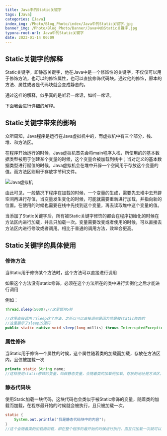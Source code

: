 ```yaml
---
title: Java中的Static关键字
tags: [Java]
categories: [Java]
index_img: /Photo/Blog_Photo/index/Java中的Static关键字.jpg
banner_img: /Photo/Blog_Photo/Banner/Java中的Static关键字.jpg
typora-root-url: Java中的Static关键字
date: 2023-01-14 00:09
---
```


## Static关键字的解释

Static关键字，即静态关键字，他在Java中是一个修饰性的关键字，不仅仅可以用于修饰方法，也可以的修饰属性，也可以直接修饰代码块。通过他的修饰，原本的方法、属性或者是代码块就会变成静态的。

通过这样的解释，似乎真的是听君一席话，如听一席话。

下面我会进行详细的解释。

## Static关键字带来的影响

众所周知，Java程序是运行在Java虚拟机中的，而虚拟机中有三个部分，栈、堆、和方法区。

在程序开始运行的时候，Java虚拟机首先会将main程序入栈，所使用的的基本数据类型被用于创建某个变量的时候，这个变量会被加载到栈中；当对定义的基本数据类型进行赋值的时候，Java虚拟机会在堆中开辟一个空间用于存放这个变量的值。而方法区则用于存放字节码文件。

![Java虚拟机](Java虚拟机.png)

由此可见，一般情况下程序在加载的时候，一个变量的生成，需要先去堆中去开辟空间再进行存值，当变量发生变化的时候，可能就需要重新进行加载，并指向新的位置。在使用的时候也需要在栈中先找到这个变量，再去读取堆中这个变量的值。

当添加了Static关键字后，所有被Static关键字修饰的都会在程序初始化的时候在方法区内进行加载，并且只加载一次。变量需要改变或者使用的时候，可以直接去方法区内进行修改或者调用。相比于普通的调用方法，效率会更高。

## Static关键字的具体使用

### 修饰方法

当Static用于修饰某个方法时，这个方法可以直接进行调用

如果这个方法没有static修饰，必须在这个方法所在的类中进行实例化之后才能进行调用

例如：

```java
Thread.sleep(5000);//这里暂停5秒

//这里直接调用了sleep这个方法，之所以可以直接调用是因为他是被static修饰的
//这里展示了sleep的源码
public static native void sleep(long millis) throws InterruptedException;
```

### 属性修饰

当Static用于修饰一个属性的时候，这个属性随着类的加载而加载，存放在方法区内，且仅被加载一次

```java
private static String name;
//这样使用static修饰的变量，叫做静态变量，会随着类的加载而加载，存放的地址是方法区，并且只加载一次
```

### 静态代码块

使用Static加载一块代码，这块代码也会类似于被Static修饰的变量，随着类的加载而加载，在程序最开始的时候就会被执行，且只被加载一次。

```java
static {
    System.out.println("我是静态代码块中的内容");
}
//这个会随着类的加载而加载，即在整个程序的最开始的时候进行执行。而且只加载一次就可以，不管其出现在什么地方
```
